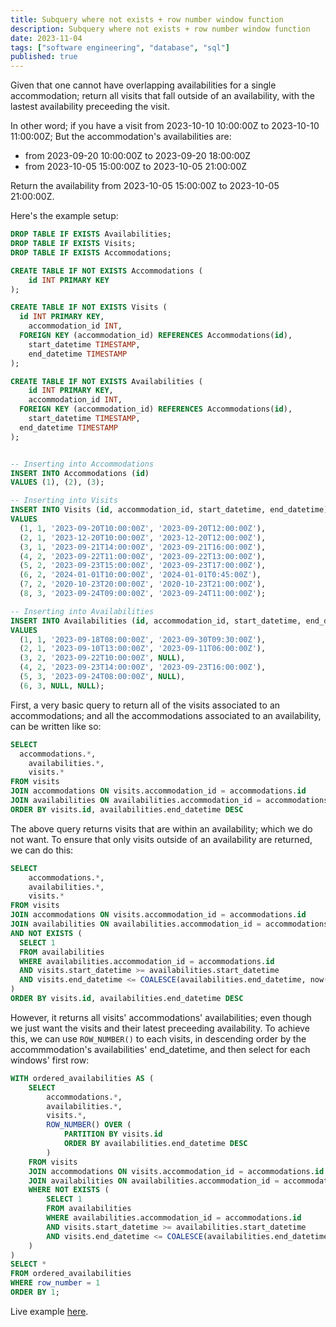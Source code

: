 ```yaml
---
title: Subquery where not exists + row number window function
description: Subquery where not exists + row number window function
date: 2023-11-04
tags: ["software engineering", "database", "sql"]
published: true
---
```


Given that one cannot have overlapping availabilities for a single accommodation;
return all visits that fall outside of an availability, with the lastest availability preceeding the visit.

In other word; if you have a visit from 2023-10-10 10:00:00Z to 2023-10-10 11:00:00Z;
But the accommodation's availabilities are:

- from 2023-09-20 10:00:00Z to 2023-09-20 18:00:00Z
- from 2023-10-05 15:00:00Z to 2023-10-05 21:00:00Z

Return the availability from 2023-10-05 15:00:00Z to 2023-10-05 21:00:00Z.

Here's the example setup:

```sql
DROP TABLE IF EXISTS Availabilities;
DROP TABLE IF EXISTS Visits;
DROP TABLE IF EXISTS Accommodations;

CREATE TABLE IF NOT EXISTS Accommodations (
	id INT PRIMARY KEY
);

CREATE TABLE IF NOT EXISTS Visits (
  id INT PRIMARY KEY,
	accommodation_id INT,
  FOREIGN KEY (accommodation_id) REFERENCES Accommodations(id),
	start_datetime TIMESTAMP,
	end_datetime TIMESTAMP
);

CREATE TABLE IF NOT EXISTS Availabilities (
	id INT PRIMARY KEY,
	accommodation_id INT,
  FOREIGN KEY (accommodation_id) REFERENCES Accommodations(id),
	start_datetime TIMESTAMP,
  end_datetime TIMESTAMP
);


-- Inserting into Accommodations
INSERT INTO Accommodations (id)
VALUES (1), (2), (3);

-- Inserting into Visits
INSERT INTO Visits (id, accommodation_id, start_datetime, end_datetime)
VALUES
  (1, 1, '2023-09-20T10:00:00Z', '2023-09-20T12:00:00Z'),
  (2, 1, '2023-12-20T10:00:00Z', '2023-12-20T12:00:00Z'),
  (3, 1, '2023-09-21T14:00:00Z', '2023-09-21T16:00:00Z'),
  (4, 2, '2023-09-22T11:00:00Z', '2023-09-22T13:00:00Z'),
  (5, 2, '2023-09-23T15:00:00Z', '2023-09-23T17:00:00Z'),
  (6, 2, '2024-01-01T10:00:00Z', '2024-01-01T0:45:00Z'),
  (7, 2, '2020-10-23T20:00:00Z', '2020-10-23T21:00:00Z'),
  (8, 3, '2023-09-24T09:00:00Z', '2023-09-24T11:00:00Z');

-- Inserting into Availabilities
INSERT INTO Availabilities (id, accommodation_id, start_datetime, end_datetime)
VALUES
  (1, 1, '2023-09-18T08:00:00Z', '2023-09-30T09:30:00Z'),
  (2, 1, '2023-09-10T13:00:00Z', '2023-09-11T06:00:00Z'),
  (3, 2, '2023-09-22T10:00:00Z', NULL),
  (4, 2, '2023-09-23T14:00:00Z', '2023-09-23T16:00:00Z'),
  (5, 3, '2023-09-24T08:00:00Z', NULL),
  (6, 3, NULL, NULL);
```

First, a very basic query to return all of the visits associated to an accommodations; and all the accommodations associated to an availability, can be written like so:

```sql
SELECT
  accommodations.*,
	availabilities.*,
	visits.*
FROM visits
JOIN accommodations ON visits.accommodation_id = accommodations.id
JOIN availabilities ON availabilities.accommodation_id = accommodations.id
ORDER BY visits.id, availabilities.end_datetime DESC
```

The above query returns visits that are within an availability; which we do not want.
To ensure that only visits outside of an availability are returned, we can do this:

```sql
SELECT
	accommodations.*,
	availabilities.*,
	visits.*
FROM visits
JOIN accommodations ON visits.accommodation_id = accommodations.id
JOIN availabilities ON availabilities.accommodation_id = accommodations.id
AND NOT EXISTS (
  SELECT 1
  FROM availabilities
  WHERE availabilities.accommodation_id = accommodations.id
  AND visits.start_datetime >= availabilities.start_datetime
  AND visits.end_datetime <= COALESCE(availabilities.end_datetime, now())
)
ORDER BY visits.id, availabilities.end_datetime DESC
```

However, it returns all visits' accommodations' availabilities; even though we just want the visits and their latest preceeding availability.
To achieve this, we can use `ROW_NUMBER()` to each visits, in descending order by the accommmodation's availabilities' end_datetime, and then select for each windows' first row:

```sql
WITH ordered_availabilities AS (
	SELECT
		accommodations.*,
		availabilities.*,
		visits.*,
		ROW_NUMBER() OVER (
			PARTITION BY visits.id
			ORDER BY availabilities.end_datetime DESC
		)
	FROM visits
	JOIN accommodations ON visits.accommodation_id = accommodations.id
	JOIN availabilities ON availabilities.accommodation_id = accommodations.id
	WHERE NOT EXISTS (
		SELECT 1
		FROM availabilities
		WHERE availabilities.accommodation_id = accommodations.id
		AND visits.start_datetime >= availabilities.start_datetime
		AND visits.end_datetime <= COALESCE(availabilities.end_datetime, now())
	)
)
SELECT *
FROM ordered_availabilities
WHERE row_number = 1
ORDER BY 1;
```

Live example <a href="https://www.db-fiddle.com/f/bj9RrN7Cr6Y7Q15B3p27hU/0" target="_blank">here</a>.
